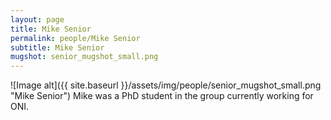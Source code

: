 ```yaml
---
layout: page
title: Mike Senior
permalink: people/Mike Senior
subtitle: Mike Senior
mugshot: senior_mugshot_small.png
---
```

![Image alt]({{ site.baseurl }}/assets/img/people/senior_mugshot_small.png "Mike Senior")
Mike was a PhD student in the group currently working for ONI.

